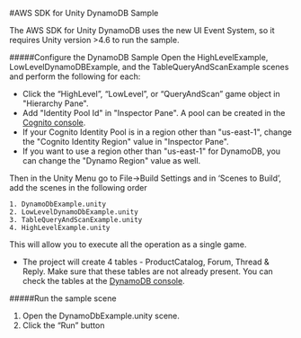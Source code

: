 #AWS SDK for Unity DynamoDB Sample

The AWS SDK for Unity DynamoDB  uses the new UI Event System, so it requires Unity version >4.6 to run the sample. 

#####Configure the DynamoDB Sample
Open the HighLevelExample, LowLevelDynamoDBExample, and the TableQueryAndScanExample scenes and perform the following for each:


* Click the “HighLevel”, “LowLevel”, or “QueryAndScan” game object in "Hierarchy Pane".
* Add "Identity Pool Id" in "Inspector Pane". A pool can be created in the [Cognito console](https://console.aws.amazon.com/cognito/home).
* If your Cognito Identity Pool is in a region other than "us-east-1", change the "Cognito Identity Region" value in "Inspector Pane".
* If you want to use a region other than "us-east-1" for DynamoDB, you can change the "Dynamo Region" value as well.


Then in the Unity Menu go to File->Build Settings and in ‘Scenes to Build’, add the scenes in the following order


    1. DynamoDbExample.unity
    2. LowLevelDynamoDbExample.unity
    3. TableQueryAndScanExample.unity
    4. HighLevelExample.unity   

This will allow you to execute all the operation as a single game.

* The project will create 4 tables - ProductCatalog, Forum, Thread & Reply. Make sure that these tables are not already present. You can check the tables at the [DynamoDB console]( https://console.aws.amazon.com/dynamodb/).



#####Run the sample scene
1. Open the DynamoDbExample.unity scene.
2. Click the “Run” button

